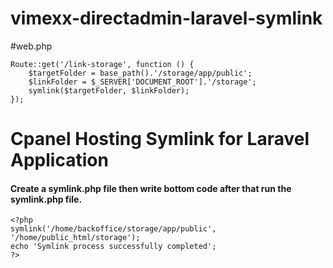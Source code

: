 # vimexx-directadmin-laravel-symlink
#web.php
```
Route::get('/link-storage', function () {
    $targetFolder = base_path().'/storage/app/public';
    $linkFolder = $_SERVER['DOCUMENT_ROOT'].'/storage';
    symlink($targetFolder, $linkFolder); 
});

```

# Cpanel Hosting Symlink for Laravel Application
#### Create a symlink.php file then write bottom code after that run the symlink.php file.
```
<?php 
symlink('/home/backoffice/storage/app/public', '/home/public_html/storage'); 
echo 'Symlink process successfully completed';
?>
```
